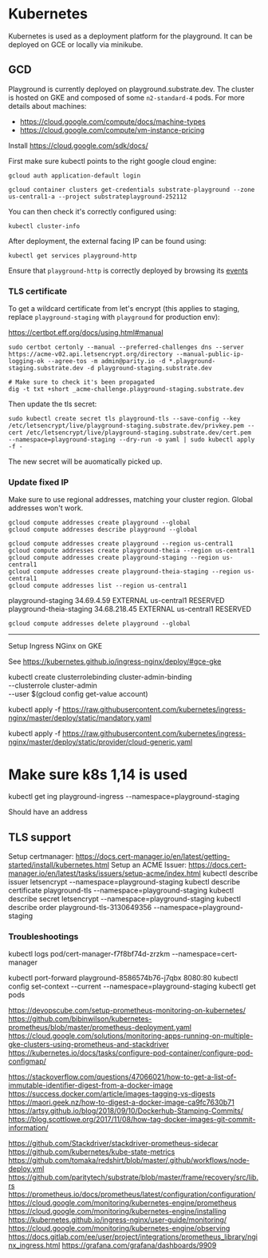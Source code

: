 # Kubernetes

Kubernetes is used as a deployment platform for the playground. It can be deployed on GCE or locally via minikube.

## GCD

Playground is currently deployed on playground.substrate.dev. The cluster is hosted on GKE and composed of some `n2-standard-4` pods.
For more details about machines:

* https://cloud.google.com/compute/docs/machine-types
* https://cloud.google.com/compute/vm-instance-pricing

Install https://cloud.google.com/sdk/docs/

First make sure kubectl points to the right google cloud engine:

```
gcloud auth application-default login

gcloud container clusters get-credentials substrate-playground --zone us-central1-a --project substrateplayground-252112
```

You can then check it's correctly configured using:

```
kubectl cluster-info
```

After deployment, the external facing IP can be found using:

```
kubectl get services playground-http
```

Ensure that `playground-http` is correctly deployed by browsing its [events](https://console.cloud.google.com/kubernetes/service/us-central1-a/substrate-playground/default/playground-http?project=substrateplayground-252112&organizationId=939403632241&tab=events&duration=PT1H&pod_summary_list_tablesize=20&playground-http_events_tablesize=50)

### TLS certificate

To get a wildcard certificate from let's encrypt (this applies to staging, replace `playground-staging` with `playground` for production env):

https://certbot.eff.org/docs/using.html#manual

```
sudo certbot certonly --manual --preferred-challenges dns --server https://acme-v02.api.letsencrypt.org/directory --manual-public-ip-logging-ok --agree-tos -m admin@parity.io -d *.playground-staging.substrate.dev -d playground-staging.substrate.dev

# Make sure to check it's been propagated 
dig -t txt +short _acme-challenge.playground-staging.substrate.dev
```

Then update the tls secret:

```
sudo kubectl create secret tls playground-tls --save-config --key /etc/letsencrypt/live/playground-staging.substrate.dev/privkey.pem --cert /etc/letsencrypt/live/playground-staging.substrate.dev/cert.pem  --namespace=playground-staging --dry-run -o yaml | sudo kubectl apply -f -
```

The new secret will be auomatically picked up.

### Update fixed IP

Make sure to use regional addresses, matching your cluster region. Global addresses won't work.

```
gcloud compute addresses create playground --global
gcloud compute addresses describe playground --global
```

```
gcloud compute addresses create playground --region us-central1
gcloud compute addresses create playground-theia --region us-central1
gcloud compute addresses create playground-staging --region us-central1
gcloud compute addresses create playground-theia-staging --region us-central1
gcloud compute addresses list --region us-central1
```

playground-staging        34.69.4.59      EXTERNAL                    us-central1          RESERVED
playground-theia-staging  34.68.218.45    EXTERNAL                    us-central1          RESERVED

```
gcloud compute addresses delete playground --global
```


-----------------------------------


Setup Ingress NGinx on GKE

See https://kubernetes.github.io/ingress-nginx/deploy/#gce-gke

kubectl create clusterrolebinding cluster-admin-binding \
  --clusterrole cluster-admin \
  --user $(gcloud config get-value account)

kubectl apply -f https://raw.githubusercontent.com/kubernetes/ingress-nginx/master/deploy/static/mandatory.yaml

kubectl apply -f https://raw.githubusercontent.com/kubernetes/ingress-nginx/master/deploy/static/provider/cloud-generic.yaml

# Make sure k8s 1,14 is used


kubectl get ing playground-ingress --namespace=playground-staging

Should have an address

## TLS support

Setup certmanager: https://docs.cert-manager.io/en/latest/getting-started/install/kubernetes.html
Setup an ACME Issuer: https://docs.cert-manager.io/en/latest/tasks/issuers/setup-acme/index.html
kubectl describe issuer letsencrypt --namespace=playground-staging
kubectl describe certificate playground-tls --namespace=playground-staging
kubectl describe secret letsencrypt --namespace=playground-staging
kubectl describe order playground-tls-3130649356 --namespace=playground-staging

### Troubleshootings

kubectl logs pod/cert-manager-f7f8bf74d-zrzkm --namespace=cert-manager

kubectl port-forward playground-8586574b76-j7qbx 8080:80
kubectl config set-context --current --namespace=playground-staging
kubectl get pods

https://devopscube.com/setup-prometheus-monitoring-on-kubernetes/
https://github.com/bibinwilson/kubernetes-prometheus/blob/master/prometheus-deployment.yaml
https://cloud.google.com/solutions/monitoring-apps-running-on-multiple-gke-clusters-using-prometheus-and-stackdriver
https://kubernetes.io/docs/tasks/configure-pod-container/configure-pod-configmap/

https://stackoverflow.com/questions/47066021/how-to-get-a-list-of-immutable-identifier-digest-from-a-docker-image
https://success.docker.com/article/images-tagging-vs-digests
https://maori.geek.nz/how-to-digest-a-docker-image-ca9fc7630b71
https://artsy.github.io/blog/2018/09/10/Dockerhub-Stamping-Commits/
https://blog.scottlowe.org/2017/11/08/how-tag-docker-images-git-commit-information/

https://github.com/Stackdriver/stackdriver-prometheus-sidecar
https://github.com/kubernetes/kube-state-metrics
https://github.com/tomaka/redshirt/blob/master/.github/workflows/node-deploy.yml
https://github.com/paritytech/substrate/blob/master/frame/recovery/src/lib.rs
https://prometheus.io/docs/prometheus/latest/configuration/configuration/
https://cloud.google.com/monitoring/kubernetes-engine/prometheus
https://cloud.google.com/monitoring/kubernetes-engine/installing
https://kubernetes.github.io/ingress-nginx/user-guide/monitoring/
https://cloud.google.com/monitoring/kubernetes-engine/observing
https://docs.gitlab.com/ee/user/project/integrations/prometheus_library/nginx_ingress.html
https://grafana.com/grafana/dashboards/9909